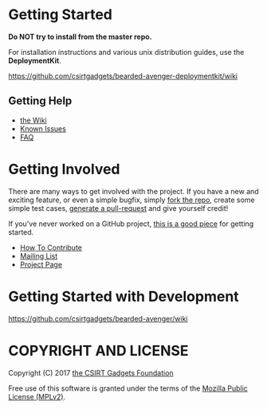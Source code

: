 # Getting Started
**Do NOT try to install from the master repo.**

For installation instructions and various unix distribution guides, use the **DeploymentKit**.

https://github.com/csirtgadgets/bearded-avenger-deploymentkit/wiki

## Getting Help
 * [the Wiki](https://github.com/csirtgadgets/bearded-avenger-deploymentkit/wiki)
 * [Known Issues](https://github.com/csirtgadgets/bearded-avenger/issues?labels=bug&state=open) 
 * [FAQ](https://github.com/csirtgadgets/bearded-avenger-deploymentkit/wiki/FAQ)

# Getting Involved
There are many ways to get involved with the project. If you have a new and exciting feature, or even a simple bugfix, simply [fork the repo](https://help.github.com/articles/fork-a-repo), create some simple test cases, [generate a pull-request](https://help.github.com/articles/using-pull-requests) and give yourself credit!

If you've never worked on a GitHub project, [this is a good piece](https://guides.github.com/activities/contributing-to-open-source) for getting started.

* [How To Contribute](contributing.md)  
* [Mailing List](https://groups.google.com/forum/#!forum/ci-framework)  
* [Project Page](http://csirtgadgets.org/collective-intelligence-framework/)

# Getting Started with Development

https://github.com/csirtgadgets/bearded-avenger/wiki

# COPYRIGHT AND LICENSE

Copyright (C) 2017 [the CSIRT Gadgets Foundation](http://csirtgadgets.org)

Free use of this software is granted under the terms of the [Mozilla Public License (MPLv2)](https://www.mozilla.org/en-US/MPL/2.0/).

